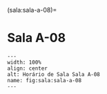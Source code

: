 (sala:sala-a-08)=

# Sala A-08

```{figure} ../_static/img/sala/sala-a-08.png
---
width: 100%
align: center
alt: Horário de Sala Sala A-08
name: fig:sala:sala-a-08
---
```

